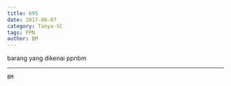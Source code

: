 ```yaml
---
title: 695
date: 2017-06-07
category: Tanya-SC
tags: PPN
author: BM
---
```


barang yang dikenai ppnbm

---



`BM`
